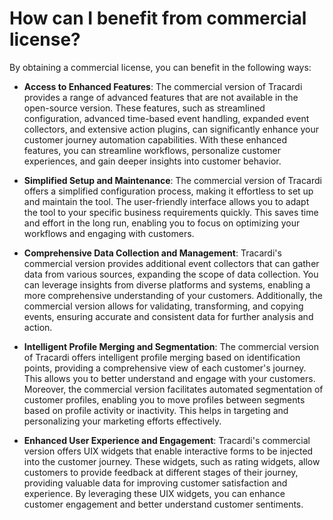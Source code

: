 # How can I benefit from commercial license?

By obtaining a commercial license, you can benefit in the following ways:

* __Access to Enhanced Features__: The commercial version of Tracardi provides a range of advanced features that are not
  available in the open-source version. These features, such as streamlined configuration, advanced time-based event
  handling, expanded event collectors, and extensive action plugins, can significantly enhance your customer journey
  automation capabilities. With these enhanced features, you can streamline workflows, personalize customer experiences,
  and gain deeper insights into customer behavior.

* __Simplified Setup and Maintenance__: The commercial version of Tracardi offers a simplified configuration process, making
  it effortless to set up and maintain the tool. The user-friendly interface allows you to adapt the tool to your
  specific business requirements quickly. This saves time and effort in the long run, enabling you to focus on
  optimizing your workflows and engaging with customers.

* __Comprehensive Data Collection and Management__: Tracardi's commercial version provides additional event collectors that
  can gather data from various sources, expanding the scope of data collection. You can leverage insights from diverse
  platforms and systems, enabling a more comprehensive understanding of your customers. Additionally, the commercial
  version allows for validating, transforming, and copying events, ensuring accurate and consistent data for further
  analysis and action.

* __Intelligent Profile Merging and Segmentation__: The commercial version of Tracardi offers intelligent profile merging
  based on identification points, providing a comprehensive view of each customer's journey. This allows you to better
  understand and engage with your customers. Moreover, the commercial version facilitates automated segmentation of
  customer profiles, enabling you to move profiles between segments based on profile activity or inactivity. This helps
  in targeting and personalizing your marketing efforts effectively.

* __Enhanced User Experience and Engagement__: Tracardi's commercial version offers UIX widgets that enable interactive
  forms to be injected into the customer journey. These widgets, such as rating widgets, allow customers to provide
  feedback at different stages of their journey, providing valuable data for improving customer satisfaction and
  experience. By leveraging these UIX widgets, you can enhance customer engagement and better understand customer
  sentiments.